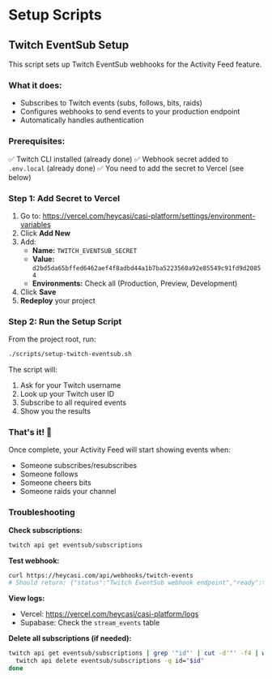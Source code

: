 # Setup Scripts

## Twitch EventSub Setup

This script sets up Twitch EventSub webhooks for the Activity Feed feature.

### What it does:
- Subscribes to Twitch events (subs, follows, bits, raids)
- Configures webhooks to send events to your production endpoint
- Automatically handles authentication

### Prerequisites:
✅ Twitch CLI installed (already done)
✅ Webhook secret added to `.env.local` (already done)
✅ You need to add the secret to Vercel (see below)

### Step 1: Add Secret to Vercel

1. Go to: https://vercel.com/heycasi/casi-platform/settings/environment-variables
2. Click **Add New**
3. Add:
   - **Name:** `TWITCH_EVENTSUB_SECRET`
   - **Value:** `d2bd5da65bffed6462aef4f8adbd44a1b7ba5223560a92e85549c91fd9d20854`
   - **Environments:** Check all (Production, Preview, Development)
4. Click **Save**
5. **Redeploy** your project

### Step 2: Run the Setup Script

From the project root, run:

```bash
./scripts/setup-twitch-eventsub.sh
```

The script will:
1. Ask for your Twitch username
2. Look up your Twitch user ID
3. Subscribe to all required events
4. Show you the results

### That's it! 🎉

Once complete, your Activity Feed will start showing events when:
- Someone subscribes/resubscribes
- Someone follows
- Someone cheers bits
- Someone raids your channel

### Troubleshooting

**Check subscriptions:**
```bash
twitch api get eventsub/subscriptions
```

**Test webhook:**
```bash
curl https://heycasi.com/api/webhooks/twitch-events
# Should return: {"status":"Twitch EventSub webhook endpoint","ready":true}
```

**View logs:**
- Vercel: https://vercel.com/heycasi/casi-platform/logs
- Supabase: Check the `stream_events` table

**Delete all subscriptions (if needed):**
```bash
twitch api get eventsub/subscriptions | grep '"id"' | cut -d'"' -f4 | while read id; do
  twitch api delete eventsub/subscriptions -q id="$id"
done
```
